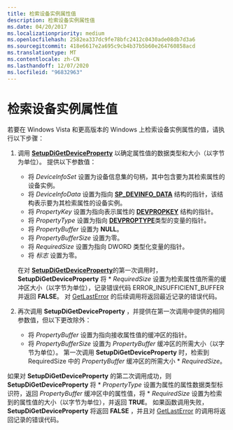 ```yaml
---
title: 检索设备实例属性值
description: 检索设备实例属性值
ms.date: 04/20/2017
ms.localizationpriority: medium
ms.openlocfilehash: 2582ea337dc9fe78bfc2412c0430ade08db7d3a6
ms.sourcegitcommit: 418e6617e2a695c9cb4b37b5b60e264760858acd
ms.translationtype: MT
ms.contentlocale: zh-CN
ms.lasthandoff: 12/07/2020
ms.locfileid: "96832963"
---
```

# <a name="retrieving-a-device-instance-property-value"></a>检索设备实例属性值


若要在 Windows Vista 和更高版本的 Windows 上检索设备实例属性的值，请执行以下步骤：

1.  调用 [**SetupDiGetDeviceProperty**](/windows/win32/api/setupapi/nf-setupapi-setupdigetdevicepropertyw) 以确定属性值的数据类型和大小（以字节为单位）。 提供以下参数值：

    -   将 *DeviceInfoSet* 设置为设备信息集的句柄，其中包含要为其检索属性的设备实例。
    -   将 *DeviceInfoData* 设置为指向 [**SP_DEVINFO_DATA**](/windows/win32/api/setupapi/ns-setupapi-sp_devinfo_data) 结构的指针，该结构表示要为其检索属性的设备实例。
    -   将 *PropertyKey* 设置为指向表示属性的 [**DEVPROPKEY**](./devpropkey.md) 结构的指针。
    -   将 *PropertyType* 设置为指向 [**DEVPROPTYPE**](/previous-versions/ff543546(v=vs.85))类型的变量的指针。
    -   将 *PropertyBuffer* 设置为 **NULL**。
    -   将 *PropertyBufferSize* 设置为零。
    -   将 *RequiredSize* 设置为指向 DWORD 类型化变量的指针。
    -   将 *标志* 设置为零。

    在对 [**SetupDiGetDeviceProperty**](/windows/win32/api/setupapi/nf-setupapi-setupdigetdevicepropertyw)的第一次调用时， **SetupDiGetDeviceProperty** 将 \* *RequiredSize* 设置为检索属性值所需的缓冲区大小（以字节为单位），记录错误代码 ERROR_INSUFFICIENT_BUFFER 并返回 **FALSE**。 对 [GetLastError](/windows/win32/api/errhandlingapi/nf-errhandlingapi-getlasterror) 的后续调用将返回最近记录的错误代码。

2.  再次调用 **SetupDiGetDeviceProperty** ，并提供在第一次调用中提供的相同参数值，但以下更改除外：
    -   将 *PropertyBuffer* 设置为指向接收属性值的缓冲区的指针。
    -   将 *PropertyBufferSize* 设置为 *PropertyBuffer* 缓冲区的所需大小（以字节为单位）。 第一次调用 **SetupDiGetDeviceProperty** 时，检索到 RequiredSize 中的 *PropertyBuffer* 缓冲区的所需大小 \* *RequiredSize*。

如果对 **SetupDiGetDeviceProperty** 的第二次调用成功，则 **SetupDiGetDeviceProperty** 将 \* *PropertyType* 设置为属性的属性数据类型标识符，返回 *PropertyBuffer* 缓冲区中的属性值，将 \* *RequiredSize* 设置为检索到的属性值的大小（以字节为单位），并返回 **TRUE**。 如果函数调用失败， **SetupDiGetDeviceProperty** 将返回 **FALSE** ，并且对 [GetLastError](/windows/win32/api/errhandlingapi/nf-errhandlingapi-getlasterror) 的调用将返回记录的错误代码。

